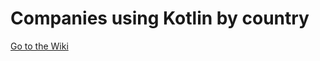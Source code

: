 # Companies using Kotlin by country

[Go to the Wiki](https://github.com/ygaller/kotlin-companies/wiki/)
